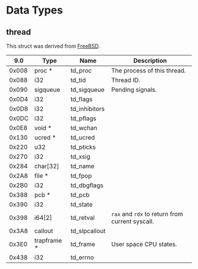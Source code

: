 # Data Types

## thread

This struct was derived from [FreeBSD](https://github.com/freebsd/freebsd-src/blob/release/9.1.0/sys/sys/proc.h#L204).

| 9.0   | Type        | Name          | Description |
| ----- | ----------- | ------------- | ----------- |
| 0x008 | proc *      | td_proc       | The process of this thread. |
| 0x088 | i32         | td_tid        | Thread ID. |
| 0x090 | sigqueue    | td_sigqueue   | Pending signals. |
| 0x0D4 | i32         | td_flags      ||
| 0x0D8 | i32         | td_inhibitors ||
| 0x0DC | i32         | td_pflags     ||
| 0x0E8 | void *      | td_wchan      ||
| 0x130 | ucred *     | td_ucred      ||
| 0x220 | u32         | td_pticks     ||
| 0x270 | i32         | td_xsig       ||
| 0x284 | char[32]    | td_name       ||
| 0x2A8 | file *      | td_fpop       ||
| 0x2B0 | i32         | td_dbgflags   ||
| 0x388 | pcb *       | td_pcb        ||
| 0x390 | i32         | td_state      ||
| 0x398 | i64[2]      | td_retval     | `rax` and `rdx` to return from current syscall. |
| 0x3A8 | callout     | td_slpcallout ||
| 0x3E0 | trapframe * | td_frame      | User space CPU states. |
| 0x438 | i32         | td_errno      ||
